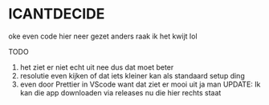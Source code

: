 # ICANTDECIDE
oke even code hier neer gezet anders raak ik het kwijt lol

TODO
1. het ziet er niet echt uit nee dus dat moet beter
2. resolutie even kijken of dat iets kleiner kan als standaard setup ding
3. even door Prettier in VScode want  dat ziet er mooi uit ja man
UPDATE:
Ik kan die app downloaden via releases nu die hier rechts staat
